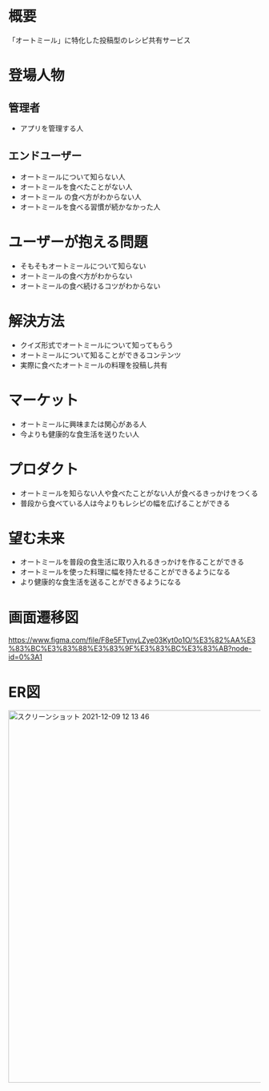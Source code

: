 # 概要

「オートミール」に特化した投稿型のレシピ共有サービス

# 登場人物

## 管理者

- アプリを管理する人

## エンドユーザー

- オートミールについて知らない人
- オートミールを食べたことがない人
- オートミール の食べ方がわからない人
- オートミールを食べる習慣が続かなかった人

# ユーザーが抱える問題

- そもそもオートミールについて知らない
- オートミールの食べ方がわからない
- オートミールの食べ続けるコツがわからない

# 解決方法

- クイズ形式でオートミールについて知ってもらう
- オートミールについて知ることができるコンテンツ
- 実際に食べたオートミールの料理を投稿し共有

# マーケット

- オートミールに興味または関心がある人
- 今よりも健康的な食生活を送りたい人

# プロダクト

- オートミールを知らない人や食べたことがない人が食べるきっかけをつくる
- 普段から食べている人は今よりもレシピの幅を広げることができる

# 望む未来

- オートミールを普段の食生活に取り入れるきっかけを作ることができる
- オートミールを使った料理に幅を持たせることができるようになる
- より健康的な食生活を送ることができるようになる

# 画面遷移図

https://www.figma.com/file/F8e5FTynyLZye03Kyt0o1O/%E3%82%AA%E3%83%BC%E3%83%88%E3%83%9F%E3%83%BC%E3%83%AB?node-id=0%3A1

# ER図
<img width="744" alt="スクリーンショット 2021-12-09 12 13 46" src="https://user-images.githubusercontent.com/74707158/145343070-299ecf0b-8ecd-4887-af81-23035b7ac915.png">